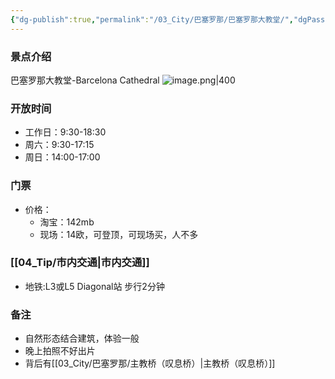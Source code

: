 ```yaml
---
{"dg-publish":true,"permalink":"/03_City/巴塞罗那/巴塞罗那大教堂/","dgPassFrontmatter":true}
---
```


### 景点介绍
巴塞罗那大教堂-Barcelona Cathedral
![image.png|400](https://obsidan-1314364309.cos.ap-beijing.myqcloud.com/obsidan/20250303235745017.png)


### 开放时间
+ 工作日：9:30-18:30
+ 周六：9:30-17:15
+ 周日：14:00-17:00

### 门票

+ 价格：
	+ 淘宝：142mb
	+ 现场：14欧，可登顶，可现场买，人不多

###  [[04_Tip/市内交通\|市内交通]]
+ 地铁:L3或L5 Diagonal站 步行2分钟

### 备注
+ 自然形态结合建筑，体验一般
+ 晚上拍照不好出片
+ 背后有[[03_City/巴塞罗那/主教桥（叹息桥）\|主教桥（叹息桥）]]
